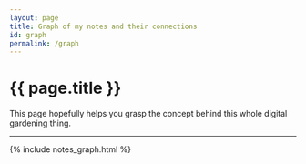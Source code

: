 ```yaml
---
layout: page
title: Graph of my notes and their connections
id: graph
permalink: /graph
---
```

<h1>{{ page.title }}</h1>
This page hopefully helps you grasp the concept behind this whole digital gardening thing.  
<hr>
{% include notes_graph.html %}
